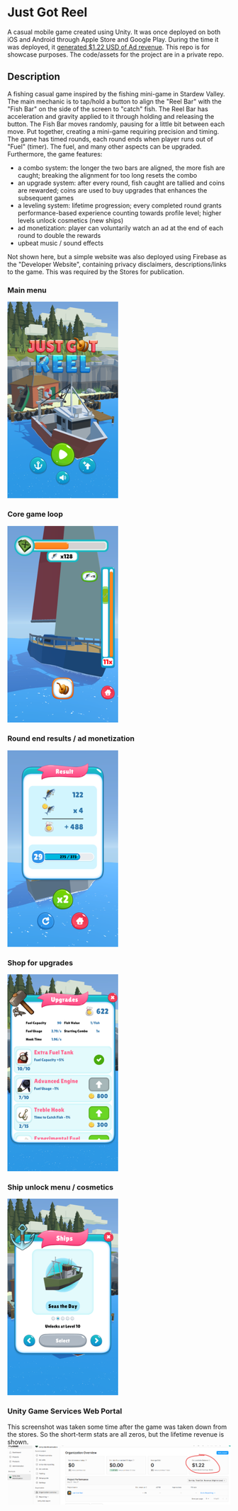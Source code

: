 # Just Got Reel
A casual mobile game created using Unity. It was once deployed on both iOS and Android through Apple Store and Google Play. During the time it was deployed, it <ins>generated $1.22 USD of Ad revenue</ins>. This repo is for showcase purposes. The code/assets for the project are in a private repo.

## Description
A fishing casual game inspired by the fishing mini-game in Stardew Valley. The main mechanic is to tap/hold a button to align the "Reel Bar" with the "Fish Bar" on the side of the screen to "catch" fish. The Reel Bar has acceleration and gravity applied to it through holding and releasing the button. The Fish Bar moves randomly, pausing for a little bit between each move. Put together, creating a mini-game requiring precision and timing. The game has timed rounds, each round ends when player runs out of "Fuel" (timer). The fuel, and many other aspects can be upgraded. Furthermore, the game features:
- a combo system: the longer the two bars are aligned, the more fish are caught; breaking the alignment for too long resets the combo
- an upgrade system: after every round, fish caught are tallied and coins are rewarded; coins are used to buy upgrades that enhances the subsequent games
- a leveling system: lifetime progression; every completed round grants performance-based experience counting towards profile level; higher levels unlock cosmetics (new ships)
- ad monetization: player can voluntarily watch an ad at the end of each round to double the rewards
- upbeat music / sound effects

Not shown here, but a simple website was also deployed using Firebase as the "Developer Website", containing privacy disclaimers, descriptions/links to the game. This was required by the Stores for publication.  

### Main menu
<img src="https://github.com/hli30/JustGotReel-Public/blob/main/screenshots/capture01.png" width="250">

### Core game loop
<img src="https://github.com/hli30/JustGotReel-Public/blob/main/screenshots/capture0.png" width="250">

### Round end results / ad monetization
<img src="https://github.com/hli30/JustGotReel-Public/blob/main/screenshots/capture3.png" width="250">

### Shop for upgrades
<img src="https://github.com/hli30/JustGotReel-Public/blob/main/screenshots/capture5.png" width="250">

### Ship unlock menu / cosmetics
<img src="https://github.com/hli30/JustGotReel-Public/blob/main/screenshots/capture02.png" width="250">

### Unity Game Services Web Portal
This screenshot was taken some time after the game was taken down from the stores. So the short-term stats are all zeros, but the lifetime revenue is shown.  
<img src="https://github.com/hli30/JustGotReel-Public/blob/main/screenshots/UnityAds.png">
